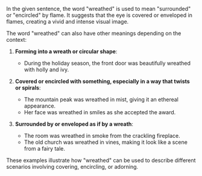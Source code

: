 In the given sentence, the word "wreathed" is used to mean "surrounded" or "encircled" by flame. It suggests that the eye is covered or enveloped in flames, creating a vivid and intense visual image.

The word "wreathed" can also have other meanings depending on the context:

1. **Forming into a wreath or circular shape**:
   - During the holiday season, the front door was beautifully wreathed with holly and ivy.

2. **Covered or encircled with something, especially in a way that twists or spirals**:
   - The mountain peak was wreathed in mist, giving it an ethereal appearance.
   - Her face was wreathed in smiles as she accepted the award.

3. **Surrounded by or enveloped as if by a wreath**:
   - The room was wreathed in smoke from the crackling fireplace.
   - The old church was wreathed in vines, making it look like a scene from a fairy tale.

These examples illustrate how "wreathed" can be used to describe different scenarios involving covering, encircling, or adorning.